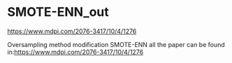 # SMOTE-ENN_out
https://www.mdpi.com/2076-3417/10/4/1276

Oversampling method modification SMOTE-ENN all the paper can be found in:https://www.mdpi.com/2076-3417/10/4/1276


